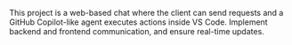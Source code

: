 <!-- Use this file to provide workspace-specific custom instructions to Copilot. For more details, visit https://code.visualstudio.com/docs/copilot/copilot-customization#_use-a-githubcopilotinstructionsmd-file -->

This project is a web-based chat where the client can send requests and a GitHub Copilot-like agent executes actions inside VS Code. Implement backend and frontend communication, and ensure real-time updates.
